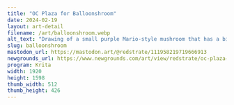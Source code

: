 ```yaml
---
title: "OC Plaza for Balloonshroom"
date: 2024-02-19
layout: art-detail
filename: /art/balloonshroom.webp
alt_text: "Drawing of a small purple Mario-style mushroom that has a bite taken out of it. It looks really worried, and is laying on the ground with it's four... mushroom tentacles?"
slug: balloonshroom
mastodon_url: https://mastodon.art/@redstrate/111958219719666913
newgrounds_url: https://www.newgrounds.com/art/view/redstrate/oc-plaza-1
program: Krita
width: 1920
height: 1598
thumb_width: 512
thumb_height: 426
---
```

